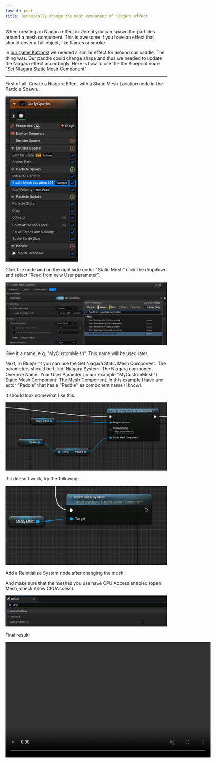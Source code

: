 ```yaml
---
layout: post
title: Dynamically change the mesh component of niagara effect
---
```


When creating an Niagara effect in Unreal you can spawn the particles around a mesh component. This is awesome if you have an effect that should cover a full object, like flames or smoke.

In [our game Kabonk!](https://sparkofchaos.com/games/kabonk!.html) we needed a similar effect for around our paddle. The thing was. Our paddle could change shape and thus we needed to update the Niagara effect accordingly. Here is how to use the the Blueprint node "Set Niagara Static Mesh Component".

-----


First of all. Create a Niagara Effect with a Static Mesh Location node in the Particle Spawn.

<img class="Static Mesh Location" src="/assets/posts/static-mesh-location-spawn.png" />

Click the node and on the right side under "Static Mesh" click the dropdown and select "Read from new User parameter".

<img class="Read from new User paramater" src="/assets/posts/read-from-new-user-paramater.png" />

Give it a name, e.g. "MyCustomMesh". This name will be used later.

Next, in Blueprint you can use the Set Niagara Static Mesh Component. The parameters should be filled:
Niagara System: The Niagara component
Override Name: Your User Paramter (in our example "MyCustomMesh")
Static Mesh Component: The Mesh Component. In this example I have and actor "Paddle" that has a "Paddle" as component name (I know).

It should look somewhat like this:

<img class="Set Niagara Static Mesh Component" src="/assets/posts/set-niagara-static-mesh-component.png" />

If it doesn't work, try the following:

<img class="Set Niagara Static Mesh Component" src="/assets/posts/reinitialize-system.png" />

Add a Reinitialize System node after changing the mesh.

And make sure that the meshes you use have CPU Access enabled (open Mesh, check Allow CPUAccess).

<img class="Allow CPU Access in Static Mesh" src="/assets/posts/allow-cpuaccess-mesh.png" />

Final result:

<video src="/assets/posts/kabonk-niagara-effect-dynamic-mesh.webm" controls loop muted playsinline width="640" height="360"></video>